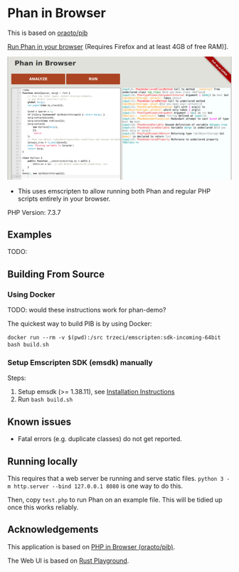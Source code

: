 # Phan in Browser

This is based on [oraoto/pib](https://oraoto.github.io/pib/)

[Run Phan in your browser](https://tysonandre.github.io/phan-demo/) (Requires Firefox and at least 4GB of free RAM)].

[![Preview](static/preview.png)](https://tysonandre.github.io/phan-demo/)

- This uses emscripten to allow running both Phan and regular PHP scripts entirely in your browser.

PHP Version: 7.3.7

## Examples

TODO:

## Building From Source

### Using Docker

TODO: would these instructions work for phan-demo?

The quickest way to build PIB is by using Docker:

```
docker run --rm -v $(pwd):/src trzeci/emscripten:sdk-incoming-64bit bash build.sh
```

### Setup Emscripten SDK (emsdk) manually

Steps:

1. Setup emsdk (>= 1.38.11), see [Installation Instructions](https://github.com/juj/emsdk#installation-instructions)
2. Run `bash build.sh`

## Known issues

+ Fatal errors (e.g. duplicate classes) do not get reported.

## Running locally

This requires that a web server be running and serve static files.
`python 3 -m http.server --bind 127.0.0.1 8080` is one way to do this.

Then, copy `test.php` to run Phan on an example file.
This will be tidied up once this works reliably.

## Acknowledgements

This application is based on [PHP in Browser (oraoto/pib)](https://github.com/oraoto/pib).

The Web UI is based on [Rust Playground](https://play.rust-lang.org/).
